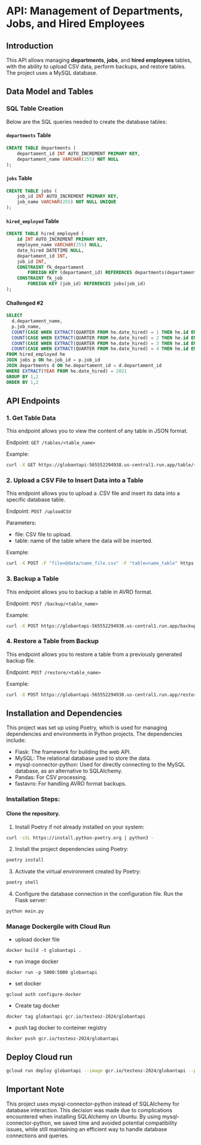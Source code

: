 # API: Management of Departments, Jobs, and Hired Employees

## Introduction
This API allows managing **departments**, **jobs**, and **hired employees** tables, with the ability to upload CSV data, perform backups, and restore tables. The project uses a MySQL database.

## Data Model and Tables
### SQL Table Creation
Below are the SQL queries needed to create the database tables:

#### `departments` Table
```sql
CREATE TABLE departments (
    departament_id INT AUTO_INCREMENT PRIMARY KEY,
    departament_name VARCHAR(255) NOT NULL
);
```

#### `jobs` Table
```sql
CREATE TABLE jobs (
    job_id INT AUTO_INCREMENT PRIMARY KEY,
    job_name VARCHAR(255) NOT NULL UNIQUE
);
```

#### `hired_employed` Table
```sql
CREATE TABLE hired_employed (
    id INT AUTO_INCREMENT PRIMARY KEY,
    employee_name VARCHAR(255) NULL,
    date_hired DATETIME NULL,
    departament_id INT,
    job_id INT,
    CONSTRAINT fk_departament
        FOREIGN KEY (departament_id) REFERENCES departments(departament_id),
    CONSTRAINT fk_job
        FOREIGN KEY (job_id) REFERENCES jobs(job_id)
);
```

#### Challenged #2
```sql
SELECT 
  d.departament_name,
  p.job_name,
  COUNT(CASE WHEN EXTRACT(QUARTER FROM he.date_hired) = 1 THEN he.id END) AS Q1,
  COUNT(CASE WHEN EXTRACT(QUARTER FROM he.date_hired) = 2 THEN he.id END) AS Q2,
  COUNT(CASE WHEN EXTRACT(QUARTER FROM he.date_hired) = 3 THEN he.id END) AS Q3,
  COUNT(CASE WHEN EXTRACT(QUARTER FROM he.date_hired) = 4 THEN he.id END) AS Q4
FROM hired_employed he
JOIN jobs p ON he.job_id = p.job_id
JOIN departments d ON he.departament_id = d.departament_id
WHERE EXTRACT(YEAR FROM he.date_hired) = 2021
GROUP BY 1,2
ORDER BY 1,2
```

## API Endpoints
### 1. Get Table Data
This endpoint allows you to view the content of any table in JSON format.

Endpoint: `GET /tables/<table_name>`

Example:
```bash
curl -X GET https://globantapi-565552294938.us-central1.run.app/table/<table_name>
```


### 2. Upload a CSV File to Insert Data into a Table
This endpoint allows you to upload a .CSV file and insert its data into a specific database table.

Endpoint: `POST /uploadCSV`

Parameters:

- file: CSV file to upload.
- table: name of the table where the data will be inserted.

Example:

```bash
curl -X POST -F "file=@data/name_file.csv" -F "table=name_table" https://globantapi-565552294938.us-central1.run.app/uploadCSV
```


### 3. Backup a Table
This endpoint allows you to backup a table in AVRO format.

Endpoint: `POST /backup/<table_name>`

Example:

```bash
curl -X POST https://globantapi-565552294938.us-central1.run.app/backup/<table_name>
```

### 4. Restore a Table from Backup
This endpoint allows you to restore a table from a previously generated backup file.

Endpoint: `POST /restore/<table_name>`

Example:

```bash
curl -X POST https://globantapi-565552294938.us-central1.run.app/restore/<table_name>
```

## Installation and Dependencies
This project was set up using Poetry, which is used for managing dependencies and environments in Python projects. The dependencies include:

- Flask: The framework for building the web API.
- MySQL: The relational database used to store the data.
- mysql-connector-python: Used for directly connecting to the MySQL database, as an alternative to SQLAlchemy.
- Pandas: For CSV processing.
- fastavro: For handling AVRO format backups.

### Installation Steps:
#### Clone the repository.
1. Install Poetry if not already installed on your system:
```bash
curl -sSL https://install.python-poetry.org | python3 -
```

2. Install the project dependencies using Poetry:

```bash
poetry install
```

3. Activate the virtual environment created by Poetry:
```bash
poetry shell
```

4. Configure the database connection in the configuration file.
Run the Flask server:
```bash
python main.py
```

### Manage Dockergile with Cloud Run
- upload docker file
```docker
docker build -t globantapi .
```

- run image docker
```docker
docker run -p 5000:5000 globantapi
```

- set docker
```docker
gcloud auth configure-docker
```

- Create tag docker
```docker
docker tag globantapi gcr.io/testeoz-2024/globantapi
```

- push tag docker to conteiner registry
```docker
docker push gcr.io/testeoz-2024/globantapi
```

## Deploy Cloud run

```bash
gcloud run deploy globantapi --image gcr.io/testeoz-2024/globantapi --platform managed --region us-central1 --allow-unauthenticated
```

## Important Note
This project uses mysql-connector-python instead of SQLAlchemy for database interaction. This decision was made due to complications encountered when installing SQLAlchemy on Ubuntu. By using mysql-connector-python, we saved time and avoided potential compatibility issues, while still maintaining an efficient way to handle database connections and queries.

